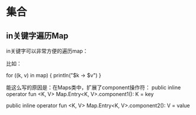 # 集合

## in关键字遍历Map

  in关键字可以非常方便的遍历map：

比如：

 for ((k, v) in map) {
     println("$k -> $v")
 }

能这么写的原因是：在Maps类中，扩展了component操作符：
public inline operator fun <K, V> Map.Entry<K, V>.component1(): K = key

public inline operator fun <K, V> Map.Entry<K, V>.component2(): V = value